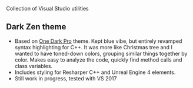 Collection of Visual Studio utilities

## Dark Zen theme
* Based on [One Dark Pro](https://marketplace.visualstudio.com/items?itemName=zhuangtongfa.Material-theme) theme. Kept blue vibe, but entirely revamped syntax highlighting for C++. It was more like Christmas tree and I wanted to have toned-down colors, grouping similar things together by color. Makes easy to analyze the code, quickly find method calls and class variables.
* Includes styling for Resharper C++ and Unreal Engine 4 elements.
* Still work in progress, tested with VS 2017

